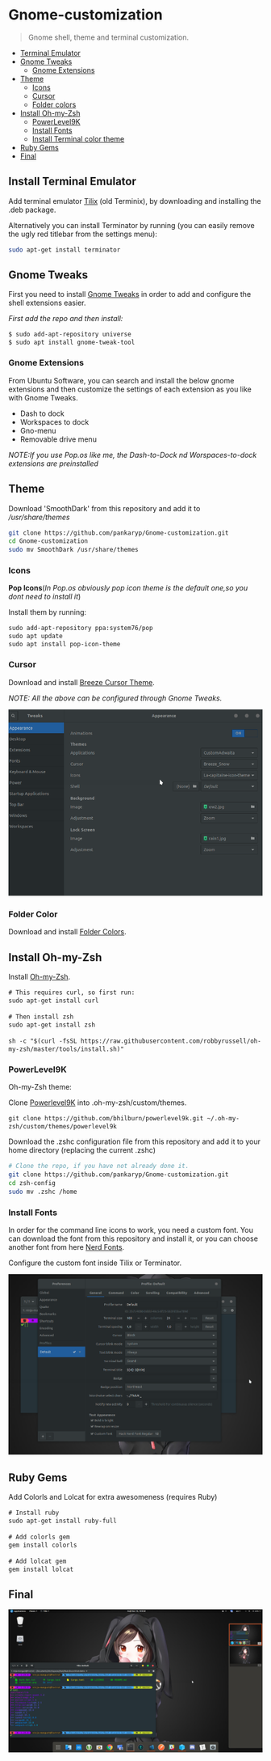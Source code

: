 # Gnome-customization

> Gnome shell, theme and terminal customization.

* [Terminal Emulator](#install-terminal-emulator)
* [Gnome Tweaks](#gnome-tweaks)
  * [Gnome Extensions](#gnome-extensions)
* [Theme](#theme)
  * [Icons](#icons)
  * [Cursor](#cursor)
  * [Folder colors](#folder-colors)
* [Install Oh-my-Zsh](#install-oh-my-zsh)
  * [PowerLevel9K](#powerlevel9k)
  * [Install Fonts](#install-fonts)
  * [Install Terminal color theme](#install-terminal-color-theme)
* [Ruby Gems](#ruby-gems)
* [Final](#final)

## Install Terminal Emulator

Add terminal emulator [Tilix](https://gnunn1.github.io/tilix-web/#packages) (old Terminix), by downloading and installing the .deb package.

Alternatively you can install Terminator by running (you can easily remove the ugly red titlebar from the settings menu):
```bash
sudo apt-get install terminator
```

## Gnome Tweaks

First you need to install [Gnome Tweaks](https://linuxconfig.org/how-to-install-tweak-tool-on-ubuntu-18-04-bionic-beaver-linux) in order to add and configure the shell extensions easier.

_First add the repo and then install:_
```shell
$ sudo add-apt-repository universe
$ sudo apt install gnome-tweak-tool
```

### Gnome Extensions

From Ubuntu Software, you can search and install the below gnome extensions and then customize the settings of each extension as you like with Gnome Tweaks.

* Dash to dock
* Workspaces to dock
* Gno-menu
* Removable drive menu

_NOTE:If you use Pop.os like me, the Dash-to-Dock nd Worspaces-to-dock extensions are preinstalled_

## Theme

Download 'SmoothDark' from this repository and add it to */usr/share/themes*

```bash
git clone https://github.com/pankaryp/Gnome-customization.git
cd Gnome-customization
sudo mv SmoothDark /usr/share/themes
```

### Icons

__Pop Icons__(_In Pop.os obviously pop icon theme is the default one,so you dont need to install it_)

Install them by running:
```shell
sudo add-apt-repository ppa:system76/pop
sudo apt update
sudo apt install pop-icon-theme
```

### Cursor

Download and install [Breeze Cursor Theme](https://www.ubuntuupdates.org/package/kubuntu-ppa_backports/cosmic/main/base/breeze-cursor-theme). 

_NOTE: All the above can be configured through Gnome Tweaks._

![theme-sample](img/theme-sample.png?raw=true)

### Folder Color

Download and install [Folder Colors](http://foldercolor.tuxfamily.org/).

## Install Oh-my-Zsh

Install [Oh-my-Zsh](https://github.com/robbyrussell/oh-my-zsh).

```shell
# This requires curl, so first run:
sudo apt-get install curl

# Then install zsh
sudo apt-get install zsh

sh -c "$(curl -fsSL https://raw.githubusercontent.com/robbyrussell/oh-my-zsh/master/tools/install.sh)"
```

### PowerLevel9K

Oh-my-Zsh theme:

Clone [Powerlevel9K](https://github.com/bhilburn/powerlevel9k) into .oh-my-zsh/custom/themes.

```shell
git clone https://github.com/bhilburn/powerlevel9k.git ~/.oh-my-zsh/custom/themes/powerlevel9k
```

Download the .zshc configuration file from this repository and add it to your home directory (replacing the current .zshc)
```bash
# Clone the repo, if you have not already done it.
git clone https://github.com/pankaryp/Gnome-customization.git
cd zsh-config
sudo mv .zshc /home
```

### Install Fonts

In order for the command line icons to work, you need a custom font. You can download the font from this repository and install it, or you can choose another font from here [Nerd Fonts](https://github.com/ryanoasis/nerd-fonts). 

Configure the custom font inside Tilix or Terminator.

![font-sample](img/font-sample.png?raw=true)


## Ruby Gems

Add Colorls and Lolcat for extra awesomeness (requires Ruby)

```shell
# Install ruby
sudo apt-get install ruby-full

# Add colorls gem
gem install colorls

# Add lolcat gem
gem install lolcat
```

## Final

![final-sample](img/final-sample.png?raw=true)


